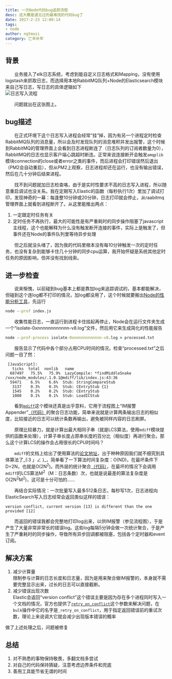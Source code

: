```yaml
---
title: 一次Node代码bug追踪流程
desc: 这大概是遇见过的最难找的代码bug了  
date: 2017-2-23 12:00:14  
tags: 
- node  
author: ngtmuzi  
category: 亡羊补牢
---
```

## 背景  
　　业务接入了elk日志系统，考虑到能自定义日志格式和Mapping，没有使用logstash来抓取日志，而选择用本地RabbitMQ队列+Node的Elasticsearch模块来自己写日志，写日志的具体逻辑如下  
![日志写入流程](http://i1.piimg.com/4851/2d8505e03dc3e630.png)

　　问题就出在这张图上。
## bug描述
　　在正式环境下这个日志写入进程会经常“挂”掉，因为有另一个进程定时检查RabbitMQ队列的消息量，所以会及时发现队列的消息堆积并发出报警，这个时候到RabbitMQ的管理界面上会看到日志进程断连了（日志队列的订阅者数量为0），RabbitMQ的日志也显示客户端心跳超时断连。正常来说连接断开会触发`amqplib`模块connection的close或者error之类的事件，而后进程会打印错误然后退出（PM2会自动重启），但从PM2上观察，日志进程却还在运行，也没有输出错误，然后在几十分钟后结束进程。
  
　　找不到问题就加日志检查咯，由于是实时性要求不高的日志写入进程，所以随意重启调试也没关系。我在定期写入Elastic的函数（每秒执行1次）里加了调试打印，发现神奇的一幕：每逢整10分钟或20分钟，日志打印就会停止，从raabitmq管理界面上就看到进程断开了。从这里能推出两点：
1. 一定跟定时任务有关
2. 定时任务不再执行，最大的可能性是有严重耗时的同步操作阻塞了javascript主线程，这个也能解释为什么没有触发断开连接的事件，实际上是触发了，但事件还在Node的事件队列里等待异步处理
 
 
　　但之后就没头绪了，因为我的代码里根本没有每10分钟触发一次的定时任务，也没有复杂到能够卡住几十分钟的同步cpu运算，我开始怀疑是系统其他定时任务的原因影响，但并没有找到线索。
## 进一步检查
　　说来惭愧，以前碰到bug基本上都是靠加log来追踪调试的，基本都能解决，但碰到这个连log都不打印的情况，加log都没用了，这个时候就要搬出[Node的性能分析工具](https://nodejs.org/en/docs/guides/simple-profiling/)，先运行
```cmd
node --prof index.js
```
　　收集性能日志，一直运行到进程卡住挂起再停止，Node会在运行文件夹生成一个“isolate-0xnnnnnnnnnnnn-v8.log”文件，然后用它来生成简化的性能报告
```cmd
node --prof-process isolate-0xnnnnnnnnnnnn-v8.log > processed.txt
```
　　报告显示了代码中各个部分占用CPU时间的情况，检查“processed.txt”之后问题一目了然：
```
 [JavaScript]:
   ticks  total  nonlib   name
  687497   75.5%   75.9%  LazyCompile: *findMiddleSnake /xxx/node_modules/.1.0.1@mdiff/lib/index.js:43:36
  59471    6.5%    6.6%  Stub: StringCompareStub
   3137    0.3%    0.3%  Stub: CEntryStub {1}
   1545    0.2%    0.2%  Stub: CEntryStub
   1080    0.1%    0.1%  Stub: LoadICStub
```
　　看到[`mdiff`](https://github.com/tapirdata/mdiff)这个模块还真是出乎意料，它用于流程图上“IM报警Appender”[（代码）](https://github.com/ngtmuzi/wheel/blob/master/services/logger.js#L108)的聚合日志功能，简单来说就是计算两条输出日志的相似度，比较接近的日志可以统计条数再输出，避免被同样内容的日志刷屏。

　　原理比较暴力，就是计算出最大相同子串（就是LCS算法，使用`mdiff`模块提供的函数来处理），计算子串长度占原串长度的百分比（相似度）再进行聚合。那么这个计算LCS的操作会占用很长的CPU时间吗？
  
　　`mdiff`的文档上给出了使用算法的[论文地址](http://citeseerx.ist.psu.edu/viewdoc/summary?doi=10.1.1.4.6927)，出于种种原因我们就不细究到具体算法了\_(:3 」∠ )\_，简单看了一下算法时间复杂度：O(ND)，在最坏条件下D=2N，也就是O(2N<sup>2</sup>)。而外层的统计聚合[（代码）](https://github.com/ngtmuzi/wheel/blob/master/services/logger.js#L208)，在最坏的情况下会调用`mdiff`的LCS算法M<sup>2</sup>（M：日志条数）次，也就是说最差的算法复杂度是O(2N<sup>2</sup>M<sup>2</sup>)，这可是十分可怕的……
  
　　再结合实际情况：一次批量写入最多512条日志，每秒写1次，日志进程向ElasticSearch写入日志经常会返回类似这样的错误：
```
version conflict, current version [13] is different than the one provided [12]
```
　　而返回的错误我都会完整地打印log出来，以供IM报警（参见流程图），于是产生了大量非常非常长的错误log。这些log每隔5分钟会做一次统计聚合，于是产生了严重耗时的同步操作，导致所有异步回调都被阻塞，包括各个定时器和event订阅。

## 解决方案
1. 减少计算量  
限制参与计算的日志长度和日志量，因为是用来聚合做IM报警的，本身就不需要完整显示出来，过长的日志可以直接截断。
2. 减少错误出现次数  
Elastic会返回“version conflict”这个错误主要是因为存在多个进程同时写入一个文档的情况，官方也提供了[`retry_on_conflict`](https://www.elastic.co/guide/en/elasticsearch/reference/current/docs-update.html#_parameters_2)这个参数来解决问题，在`bulk`操作中它的名字是`_retry_on_conflict`，用于指定返回错误前的重试次数，理论上来说调大它就会减少出现版本错误的概率

做了上述处理之后，问题被修复
## 总结
1. 对不熟悉的事物保持敬畏，多翻文档多尝试
2. 对自己的代码保持猜疑，注意考虑边界条件和兜底
3. 善用工具能节省无谓的时间